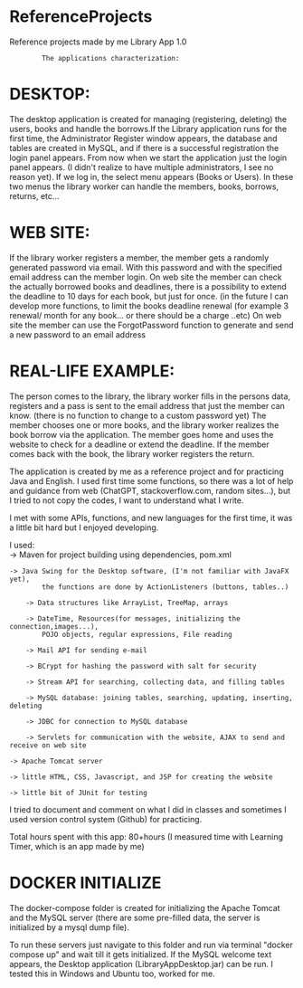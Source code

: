 # ReferenceProjects
Reference projects made by me
			        			 Library App 1.0
 
 			The applications characterization:
 			
 # DESKTOP:
 The desktop application is created for managing (registering, deleting) the users, books
 and handle the borrows.If the Library application runs for the first time, the Administrator Register window
 appears, the database and tables are created in MySQL, and if there is a successful registration
 the login panel appears. From now when we start the application just the login panel appears.
 (I didn't realize to have multiple administrators, I see no reason yet).
 If we log in, the select menu appears (Books or Users).
 In these two menus the library worker can handle the members, books, borrows, returns, etc... 	 
 
 # WEB SITE:
 If the library worker registers a member, the member gets a randomly generated password 
 via email. With this password and with the specified email address can the member login.
 On web site the member can check the actually borrowed books and deadlines, there is a possibility to
 extend the deadline to 10 days for each book, but just for once. (in the future I can develop more functions, to 
 limit the books deadline renewal (for example 3 renewal/ month for any book... or there should be a charge ..etc)
 On web site the member can use the ForgotPassword function to generate and send a new password to an  email address
 
 # REAL-LIFE EXAMPLE:
 The person comes to the library, the library worker fills in the persons data,
 registers and a pass is sent to the email address that just the member can know. 
 (there is no function to change to a custom password yet)
 The member chooses one or more books, and the library worker realizes the book borrow via the application.
 The member goes home and uses the website to check for a deadline or extend the deadline. 
 If the member comes back with the book, the library worker registers the return. 
 
 The application is created by me as a reference project and for
 practicing Java and English. I used first time some functions, so
 there was a lot of help and guidance from web (ChatGPT,
 stackoverflow.com, random sites...), but I tried to not copy the
 codes, I want to understand what I write.
 
 I met with some APIs, functions, and new languages for the first time, it
 was a little bit hard but I enjoyed developing.
  
 I used: 	
 	-> Maven for project building using dependencies, pom.xml
          
	-> Java Swing for the Desktop software, (I'm not familiar with JavaFX yet), 
     		the functions are done by ActionListeners (buttons, tables..) 
          
       	-> Data structures like ArrayList, TreeMap, arrays
          
       	-> DateTime, Resources(for messages, initializing the connection,images...),
       		POJO objects, regular expressions, File reading
          
        -> Mail API for sending e-mail
          
        -> BCrypt for hashing the password with salt for security
          
        -> Stream API for searching, collecting data, and filling tables 
          
        -> MySQL database: joining tables, searching, updating, inserting, deleting 
          
        -> JDBC for connection to MySQL database
          			
        -> Servlets for communication with the website, AJAX to send and receive on web site 	
	 
 	-> Apache Tomcat server
 	
	-> little HTML, CSS, Javascript, and JSP for creating the website
 
 	-> little bit of JUnit for testing 
 
I tried to document and comment on what I did in classes and sometimes I used 
version control system (Github) for practicing.
 					
Total hours spent with this app: 80+hours 
(I measured time with Learning Timer, which is an app made by me) 


# DOCKER INITIALIZE
The docker-compose folder is created for initializing the Apache Tomcat and the MySQL server (there are some pre-filled data, the server is initialized by a mysql dump file).

To run these servers just navigate to this folder and run via terminal "docker compose up" and wait till it gets initialized.
If the MySQL welcome text appears, the Desktop application (LibraryAppDesktop.jar) can be run.
I tested this in Windows and Ubuntu too, worked for me.
